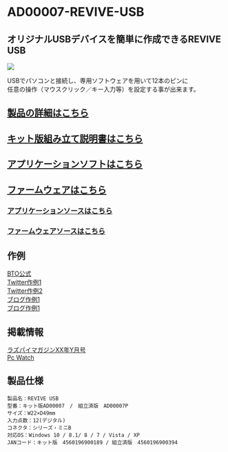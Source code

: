 # AD00007-REVIVE-USB

## オリジナルUSBデバイスを簡単に作成できるREVIVE USB  
![](http://bit-trade-one.co.jp/wp/wp-content/uploads/2014/03/d3bd346bc2119d8576ce93741d53400c.png)  

USBでパソコンと接続し、専用ソフトウェアを用いて12本のピンに  
任意の操作（マウスクリック／キー入力等）を設定する事が出来ます。 

## [製品の詳細はこちら](http://bit-trade-one.co.jp/product/assemblydisk/revive-usb/)

## [キット版組み立て説明書はこちら](https://github.com/bit-trade-one/AD00007-REVIVE-USB/blob/master/Manual/Revive_manual.pdf)  

## [アプリケーションソフトはこちら](https://github.com/bit-trade-one/AD00007-REVIVE-USB/raw/master/App/)  

## [ファームウェアはこちら](https://github.com/bit-trade-one/AD00007-REVIVE-USB/raw/master/Firmware/)

### [アプリケーションソースはこちら](https://github.com/bit-trade-one/AD00007-REVIVE-USB/raw/master/App_source/)  

### [ファームウェアソースはこちら](https://github.com/bit-trade-one/AD00007-REVIVE-USB/raw/master/Firmware_source/)

## 作例

[BTO公式]()  
[Twitter作例1]()  
[Twitter作例2]()  
[ブログ作例1]()  
[ブログ作例1]()  

## 掲載情報

[ラズパイマガジンXX年Y月号]()  
[Pc Watch]()


## 製品仕様


    製品名：REVIVE USB
    型番：キット版AD00007　/　組立済版　AD00007P
    サイズ：W22×D49mm
    入力点数：12(デジタル)
    コネクタ：シリーズ・ミニB
    対応OS：Windows 10 / 8.1/ 8 / 7 / Vista / XP
    JANコード：キット版　4560196900189 / 組立済版　4560196900394

